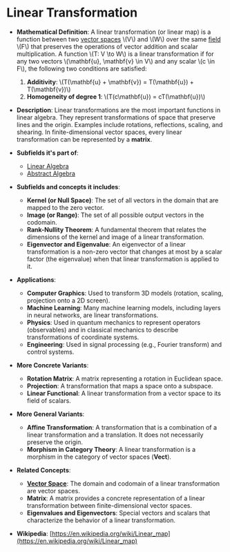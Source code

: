 # Linear Transformation

- **Mathematical Definition**: A linear transformation (or linear map) is a function between two [vector spaces](./vector_space.md) \\(V\\) and \\(W\\) over the same [field](../algebra/field.md) \\(F\\) that preserves the operations of vector addition and scalar multiplication. A function \\(T: V \to W\\) is a linear transformation if for any two vectors \\(\mathbf{u}, \mathbf{v} \in V\\) and any scalar \\(c \in F\\), the following two conditions are satisfied:
    1.  **Additivity**: \\(T(\mathbf{u} + \mathbf{v}) = T(\mathbf{u}) + T(\mathbf{v})\\)
    2.  **Homogeneity of degree 1**: \\(T(c\mathbf{u}) = cT(\mathbf{u})\\)

- **Description**: Linear transformations are the most important functions in linear algebra. They represent transformations of space that preserve lines and the origin. Examples include rotations, reflections, scaling, and shearing. In finite-dimensional vector spaces, every linear transformation can be represented by a **matrix**.

- **Subfields it's part of**:
    - [Linear Algebra](https://en.wikipedia.org/wiki/Linear_algebra)
    - [Abstract Algebra](https://en.wikipedia.org/wiki/Abstract_algebra)

- **Subfields and concepts it includes**:
    - **Kernel (or Null Space)**: The set of all vectors in the domain that are mapped to the zero vector.
    - **Image (or Range)**: The set of all possible output vectors in the codomain.
    - **Rank-Nullity Theorem**: A fundamental theorem that relates the dimensions of the kernel and image of a linear transformation.
    - **Eigenvector and Eigenvalue**: An eigenvector of a linear transformation is a non-zero vector that changes at most by a scalar factor (the eigenvalue) when that linear transformation is applied to it.

- **Applications**:
    - **Computer Graphics**: Used to transform 3D models (rotation, scaling, projection onto a 2D screen).
    - **Machine Learning**: Many machine learning models, including layers in neural networks, are linear transformations.
    - **Physics**: Used in quantum mechanics to represent operators (observables) and in classical mechanics to describe transformations of coordinate systems.
    - **Engineering**: Used in signal processing (e.g., Fourier transform) and control systems.

- **More Concrete Variants**:
    - **Rotation Matrix**: A matrix representing a rotation in Euclidean space.
    - **Projection**: A transformation that maps a space onto a subspace.
    - **Linear Functional**: A linear transformation from a vector space to its field of scalars.

- **More General Variants**:
    - **Affine Transformation**: A transformation that is a combination of a linear transformation and a translation. It does not necessarily preserve the origin.
    - **Morphism in Category Theory**: A linear transformation is a morphism in the category of vector spaces (**Vect**).

- **Related Concepts**:
    - **[Vector Space](./vector_space.md)**: The domain and codomain of a linear transformation are vector spaces.
    - **Matrix**: A matrix provides a concrete representation of a linear transformation between finite-dimensional vector spaces.
    - **Eigenvalues and Eigenvectors**: Special vectors and scalars that characterize the behavior of a linear transformation.

- **Wikipedia**: [https://en.wikipedia.org/wiki/Linear_map](https://en.wikipedia.org/wiki/Linear_map)
